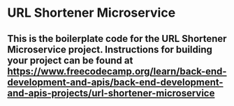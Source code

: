 # URL Shortener Microservice

This is the boilerplate code for the URL Shortener Microservice project.
Instructions for building your project can be found at <https://www.freecodecamp.org/learn/back-end-development-and-apis/back-end-development-and-apis-projects/url-shortener-microservice>
---

